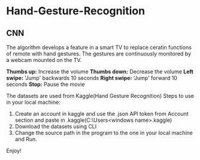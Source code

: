# Hand-Gesture-Recognition
## CNN

The algorithm develops a feature in a smart TV to replace ceratin functions of remote with hand gestures. The gestures are continuously monitored by a webcam mounted on the TV.

**Thumbs up:** Increase the volume 
**Thumbs down:** Decrease the volume 
**Left swipe:** 'Jump' backwards 10 seconds 
**Right swipe:** 'Jump' forward 10 seconds
**Stop:** Pause the movie


The datasets are used from Kaggle(Hand Gesture Recognition)
Steps to use in your local machine:
1) Create an account in kaggle and use the .json API token from Account section and paste in .kaggle(C:\Users\<windows name>\.kaggle)
2) Download the datasets using CLI
3) Change the source path in the program to the one in your local machine and Run.

Enjoy!
